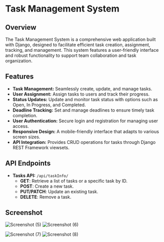 # Task Management System

## Overview

The Task Management System is a comprehensive web application built with Django, designed to facilitate efficient task creation, assignment, tracking, and management. This system features a user-friendly interface and robust functionality to support team collaboration and task organization.

## Features

- **Task Management:** Seamlessly create, update, and manage tasks.
- **User Assignment:** Assign tasks to users and track their progress.
- **Status Updates:** Update and monitor task status with options such as Open, In Progress, and Completed.
- **Deadline Tracking:** Set and manage deadlines to ensure timely task completion.
- **User Authentication:** Secure login and registration for managing user access.
- **Responsive Design:** A mobile-friendly interface that adapts to various screen sizes.
- **API Integration:** Provides CRUD operations for tasks through Django REST Framework viewsets.

## API Endpoints

- **Tasks API:** `/api/taskInfo/`
  - **GET**: Retrieve a list of tasks or a specific task by ID.
  - **POST**: Create a new task.
  - **PUT/PATCH**: Update an existing task.
  - **DELETE**: Remove a task.

## Screenshot
![Screenshot (5)](https://github.com/user-attachments/assets/7ed14f5f-74d5-472e-92b9-3a5c8295a7e5)
![Screenshot (6)](https://github.com/user-attachments/assets/4fd44acc-03eb-40fd-97b8-b784afc8e9b9)

![Screenshot (7)](https://github.com/user-attachments/assets/92fd6561-85f9-4163-9187-ca47f4d16f13)
![Screenshot (8)](https://github.com/user-attachments/assets/d96dc89f-d214-424e-b407-c61e70af60eb)


